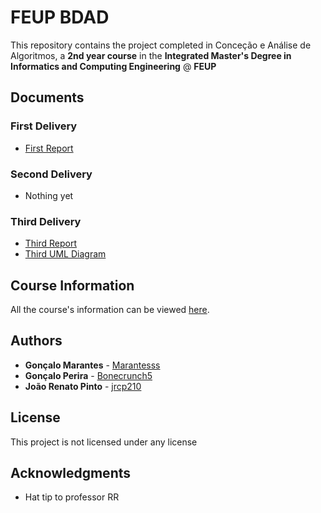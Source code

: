 # FEUP BDAD

This repository contains the project completed in Conceção e Análise de Algoritmos, a **2nd year course** in the **Integrated Master's Degree in Informatics and Computing Engineering** @ **FEUP**

## Documents

### First Delivery

 * [First Report](https://docs.google.com/document/d/1voiREK4OZRiwK2Mv37w7Vdxw6exEbB-DH2XrVFoMn_E/edit)

### Second Delivery

 * Nothing yet

### Third Delivery

 * [Third Report]()
 * [Third UML Diagram]()

## Course Information

All the course's information can be viewed [here](https://sigarra.up.pt/feup/pt/ucurr_geral.ficha_uc_view?pv_ocorrencia_id=419999).

## Authors

* **Gonçalo Marantes** - [Marantesss](https://github.com/Marantesss)
* **Gonçalo Perira** - [Bonecrunch5](https://github.com/bonecrunch5)
* **João Renato Pinto** - [jrcp210](https://github.com/jrcp210)

## License

This project is not licensed under any license

## Acknowledgments

* Hat tip to professor RR